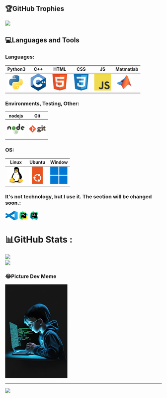 ## 🏆GitHub Trophies
![](https://github-trophies.vercel.app/?username=Glasspham&theme=dracula&no-frame=false&no-bg=true&margin-w=4)


## 💻Languages and Tools 
<div>

### Languages:
| Python3 | C++ | HTML | CSS | JS | Matmatlab |
|----------|----------|----------|-----|-----|-----|
|<img src="https://github.com/devicons/devicon/blob/master/icons/python/python-original.svg" title="Python"  alt="Python" width="55" height="55"/> | <img src="https://github.com/devicons/devicon/blob/master/icons/cplusplus/cplusplus-original.svg" title="C++"  alt="C++" width="55" height="55"/> | <img src="https://github.com/devicons/devicon/blob/master/icons/html5/html5-original.svg" title="HTML"  alt="HTML" width="55" height="55"/> | <img src="https://github.com/devicons/devicon/blob/master/icons/css3/css3-original.svg" title="CSS"  alt="CSS" width="55" height="55"/> | <img src="https://github.com/devicons/devicon/blob/master/icons/javascript/javascript-original.svg" title="JS"  alt="JS" width="55" height="55"/> | <img src="https://github.com/devicons/devicon/blob/master/icons/matlab/matlab-original.svg" title="Matlab"  alt="Matlab" width="55" height="55"/>

### Environments, Testing, Other:
| nodejs | Git |
|----------|----------|
|<img src="https://github.com/devicons/devicon/blob/master/icons/nodejs/nodejs-original-wordmark.svg" title="nodejs" alt="NodeJS" width="55" height="55"/>|<img src="https://github.com/devicons/devicon/blob/master/icons/git/git-original-wordmark.svg" title="Git" alt="Git" width="55" height="55"/>|

### OS:

| Linux | Ubuntu | Window |
|----------|----------|----------|
| <img src="https://github.com/devicons/devicon/blob/master/icons/linux/linux-original.svg" title="Linux" alt="Linux" width="55" height="55"/> | <img src="https://github.com/devicons/devicon/blob/master/icons/ubuntu/ubuntu-original.svg" title="Ubuntu" alt="Ubuntu" width="55" height="55"/> | <img src="https://github.com/devicons/devicon/blob/master/icons/windows11/windows11-original.svg" title="Window11" alt="Window11" width="55" height="55"/> |


### It's not technology, but I use it. The section will be changed soon.:
<img src="https://github.com/devicons/devicon/blob/master/icons/vscode/vscode-original.svg" title="vscode" alt="vscode" width="40" width="30" height="30"/>
<img src="https://github.com/devicons/devicon/blob/master/icons/pycharm/pycharm-original.svg" title="PC" alt="PC" width="30" height="30"/>
<img src="https://github.com/devicons/devicon/blob/master/icons/clion/clion-original.svg" title="cl" alt="CL" width="30" height="30"/>



# 📊GitHub Stats :
![](https://github-readme-streak-stats.herokuapp.com/?user=Glasspham&theme=jolly&hide_border=false)<br/>
![](https://github-readme-stats.vercel.app/api/top-langs/?username=Glasspham&theme=jolly&hide_border=false&include_all_commits=false&count_private=false&layout=compact)


### 😂Picture Dev Meme
<img src="https://github.com/Glasspham/Glasspham/blob/main//assets/avatar.jpg" width="200px"/>





---
[![](https://visitcount.itsvg.in/api?id=Glasspham&icon=9&color=6)](https://visitcount.itsvg.in)